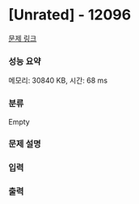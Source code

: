 # [Unrated]  - 12096 

[문제 링크](https://www.acmicpc.net/problem/12096) 

### 성능 요약

메모리: 30840 KB, 시간: 68 ms

### 분류

Empty

### 문제 설명

<!-- 66y47KCc7J2YIOygleuLteydgA== -->

### 입력 

 <!-- 7JWM66Ck7KSEIOyImCDsl4bri6Q= -->

### 출력 

 <!-- 7ZWY7KeA66eMIO2ejO2KuOuKlCDsnojri6Q= -->

